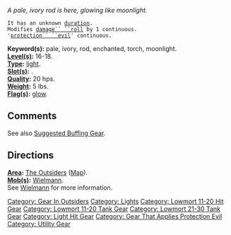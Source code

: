 *A pale, ivory rod is here, glowing like moonlight.*

`It has an unknown `[`duration`](Light_Values "wikilink")`.`  
`Modifies `[`damage`` ``roll`](Damage_Roll "wikilink")` by 1 continuous.`  
`'`[`protection`` ``evil`](Protection_Evil "wikilink")`' continuous.`

**Keyword(s):** pale, ivory, rod, enchanted, torch, moonlight.  
**[Level(s)](Object_Level "wikilink"):** 16-18.  
**[Type](:Category:_Object_Types "wikilink"):**
[light](:Category:_Lights "wikilink").  
**[Slot(s)](Object_Slots "wikilink"):** <used as light>.  
**[Quality](Object_Quality "wikilink"):** 20 hps.  
**[Weight](Object_Weight "wikilink"):** 5 lbs.  
**[Flag(s)](:Category:_Object_Flags "wikilink"):**
[glow](Glow_Flag "wikilink").  

## Comments

See also [Suggested Buffing
Gear](Suggested_Spellcasting_Gear_#Suggested_Buffing_Gear "wikilink").

## Directions

**[Area](:Category:_Areas "wikilink"):** [The
Outsiders](:Category:_Outsiders "wikilink")
([Map](Outsiders_Map "wikilink")).  
**[Mob(s)](:Category:_Mobs "wikilink"):**
[Wielmann](Wielmann "wikilink").  
See [Wielmann](Wielmann "wikilink") for more information.  

[Category: Gear In Outsiders](Category:_Gear_In_Outsiders "wikilink")
[Category: Lights](Category:_Lights "wikilink") [Category: Lowmort 11-20
Hit Gear](Category:_Lowmort_11-20_Hit_Gear "wikilink") [Category:
Lowmort 11-20 Tank Gear](Category:_Lowmort_11-20_Tank_Gear "wikilink")
[Category: Lowmort 21-30 Tank
Gear](Category:_Lowmort_21-30_Tank_Gear "wikilink") [Category: Light Hit
Gear](Category:_Light_Hit_Gear "wikilink") [Category: Gear That Applies
Protection Evil](Category:_Gear_That_Applies_Protection_Evil "wikilink")
[Category: Utility Gear](Category:_Utility_Gear "wikilink")
